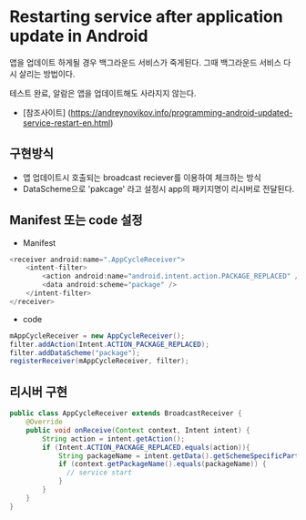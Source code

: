 # Restarting service after application update in Android

앱을 업데이트 하게될 경우 백그라운드 서비스가 죽게된다. 그때 백그라운드 서비스 다시 살리는 방법이다.

테스트 완료, 알람은 앱을 업데이트해도 사라지지 않는다.

- [참조사이트] (https://andreynovikov.info/programming-android-updated-service-restart-en.html)

## 구현방식
- 앱 업데이트시 호출되는 broadcast reciever를 이용하여 체크하는 방식
- DataScheme으로 'pakcage' 라고 설정시 app의 패키지명이 리시버로 전달된다.

## Manifest 또는 code 설정
- Manifest
```Java
<receiver android:name=".AppCycleReceiver">
    <intent-filter>
        <action android:name="android.intent.action.PACKAGE_REPLACED" />
        <data android:scheme="package" />
    </intent-filter>
</receiver>
```

- code
```Java
mAppCycleReceiver = new AppCycleReceiver();
filter.addAction(Intent.ACTION_PACKAGE_REPLACED);
filter.addDataScheme("package");
registerReceiver(mAppCycleReceiver, filter);
```
## 리시버 구현
```Java
public class AppCycleReceiver extends BroadcastReceiver {
    @Override
    public void onReceive(Context context, Intent intent) {
        String action = intent.getAction();
        if (Intent.ACTION_PACKAGE_REPLACED.equals(action)){
            String packageName = intent.getData().getSchemeSpecificPart();
            if (context.getPackageName().equals(packageName)) {
              // service start  
            }
        }
    }
}
```
